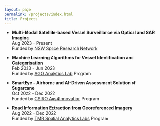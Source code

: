 ```yaml
---
layout: page
permalink: /projects/index.html
title: Projects
---
```


- **Multi-Modal Satellite-based Vessel Surveillance via Optical and SAR Imaging** <br>
  Aug 2023 - Present <br>
  Funded by [NSW Space Research Network](https://www.spaceresearchnetwork.org.au/) <br>

- **Machine Learning Algorithms for Vessel Identification and Categorisation** <br>
  Feb 2023 - Jun 2023 <br>
  Funded by [AGO Analytics Lab](https://frontiersi.com.au/analytics-lab-program/) Program <br>
  
- **SmartEye - Airborne and AI-Driven Assessment Solution of Sugarcane** <br>
  Oct 2022 - Dec 2022 <br>
  Funded by [CSIRO Aus4Innovation](https://research.csiro.au/aus4innovation/) Program <br>

- **Road Information Extraction from Georeferenced Imagery** <br>
  Aug 2022 - Dec 2022 <br>
  Funded by [TMR Spatial Analytics Labs](https://frontiersi.com.au/tmrlabs/) Program <br>

